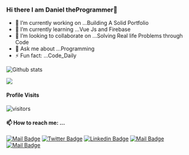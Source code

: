 ### Hi there I am Daniel theProgrammer👋





- 🔭 I’m currently working on ...Building A Solid Portfolio
- 🌱 I’m currently learning ...Vue Js and Firebase
- 👯 I’m looking to collaborate on ...Solving Real life Problems through Code
- 💬 Ask me about ...Programming
- ⚡ Fun fact: ...Code_Daily


![Github stats](https://github-readme-stats.vercel.app/api?username=Daniel-theProgrammer&show_icons=true&count_private=true)

![](https://komarev.com/ghpvc/?username=Daniel-TheProgrammer)


 
 #### Profile Visits 

![visitors](https://visitor-badge.glitch.me/badge?page_id=Daniel-TheProgrammer)

#### 📫 How to reach me: ...

[![Mail Badge](https://img.shields.io/badge/-NjiDaniel-c0392b?style=flat&labelColor=c0392b&logo=gmail&logoColor=white)](mailto:njid18753@gmail.com)
[![Twitter Badge](https://img.shields.io/badge/-@NJIDANIEL4-1ca0f1?style=flat&labelColor=1ca0f1&logo=twitter&logoColor=white&link=https://twitter.com/@NJIDANIEL4)](https://twitter.com/@NJIDANIEL4/) [![Linkedin Badge](https://img.shields.io/badge/-NJI_DANIEL-0e76a8?style=flat&labelColor=0e76a8&logo=linkedin&logoColor=white)](https://www.linkedin.com/in/NJI_DANIEL-0b8ba0195/)
 [![Mail Badge](https://img.shields.io/badge/-Daniel_theProgrammer-e74c3c?style=flat&labelColor=e74c3c&logo=youtube&logoColor=white)](https://www.youtube.com/channel/UCRdnBImOdg1n2rcfxnY6F6Q)  [![Mail Badge](https://img.shields.io/badge/-NjiDaniel-405DE6?style=flat&labelColor=5851DB&logo=instagram&logoColor=white)](https://instagram.com/njidanilo)




